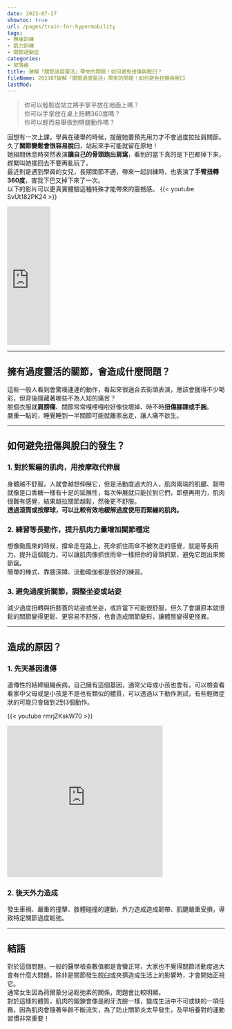 ```yaml
---
date: 2023-07-27
showtoc: true
url: /pages/train-for-hypermobility
tags:
- 無痛訓練
- 肌力訓練
- 關節過動症
categories:
- 部落格
title: 破解「關節過度靈活」帶來的問題！如何避免扭傷與脫臼？
fileName: 202307破解「關節過度靈活」帶來的問題！如何避免扭傷與脫臼
lastMod: 
---
```

>你可以輕鬆從站立將手掌平放在地面上嗎？   
>你可以手掌放在桌上扭轉360度嗎？  
>你可以輕而易舉做到劈腿動作嗎？  

回想有一次上課，學員在硬舉的時候，提醒她要預先用力才不會過度拉扯肩關節。久了**關節變鬆會很容易脫臼**，站起來手可能就留在原地！    
她組間休息時突然表演**讓自己的骨頭跑出肩窩**，看到的當下真的是下巴都掉下來，趕緊叫她擺回去不要再亂玩了。    
最近則是遇到學員的女兒，長期關節不適，帶來一起訓練時，也表演了**手臂扭轉360度**，害我下巴又掉下來了一次。    
以下的影片可以更真實體驗這種特殊才能帶來的震撼感。
{{< youtube SvUt182PK24 >}}
<iframe width="100" height="320" src="https://www.youtube.com/embed/SvUt182PK24?start=10" title="Hypermobility" frameborder="0" allow="accelerometer; autoplay; clipboard-write; encrypted-media; gyroscope; picture-in-picture; web-share" allowfullscreen></iframe>

---

## 擁有過度靈活的關節，會造成什麼問題？

這些一般人看到會驚嘆連連的動作，看起來很適合去街頭表演，應該會獲得不少喝彩，但背後隱藏著哪些不為人知的痛苦？    
脫個衣服就**肩膀痛**、關節常常嘎哩嘎啦好像快壞掉、時不時**扭傷腳踝或手腕**。    
嚴重一點的，睡覺睡到一半關節可能就離家出走，讓人痛不欲生。

---

## 如何避免扭傷與脫臼的發生？

### 1. 對於緊繃的肌肉，用按摩取代伸展

身體越不舒服，人就會越想伸展它，但是活動度過大的人，肌肉兩端的肌腱、韌帶就像是口香糖一樣有十足的延展性，每次伸展就只能拉到它們，即便再用力，肌肉很難有感覺，結果越拉關節越鬆，然後更不舒服。    
**透過滾筒或按摩球，可以比較有效地緩解過度使用而緊繃的肌肉。**

### 2. 練習等長動作，提升肌肉力量增加關節穩定

想像颱風來的時候，撐傘走在路上，死命抓住雨傘不被吹走的感覺，就是等長用力，提升這個能力，可以讓肌肉像抓住雨傘一樣把你的骨頭抓緊，避免它跑出來關節窩。    
簡單的棒式、靠牆深蹲、流動瑜伽都是很好的練習。

### 3. 避免過度折關節，調整坐姿或站姿

減少過度扭轉與折膝蓋的站姿或坐姿，或許當下可能很舒服，但久了會讓原本就很鬆的關節變得更鬆、更容易不舒服，也會造成關節變形，讓體態變得更怪異。

---

## 造成的原因？

### 1. 先天基因遺傳

遺傳性的結締組織疾病，自己擁有這個基因，通常父母或小孩也會有，可以檢查看看家中父母或是小孩是不是也有類似的體質，可以透過以下動作測試，有些輕微症狀的可能只會做到2到3個動作。

{{< youtube rmrjZKskW70 >}}
<iframe width="360" height="350" src="https://www.youtube-nocookie.com/embed/rmrjZKskW70?start=8" title="YouTube video player" frameborder="0" allow="accelerometer; autoplay; clipboard-write; encrypted-media; gyroscope; picture-in-picture; web-share" allowfullscreen></iframe>

### 2. 後天外力造成

發生車禍、嚴重的撞擊、肢體碰撞的運動，外力造成造成韌帶、肌腱嚴重受損，導致特定關節過度鬆弛。

---

## 結語

對於這個問題，一般的醫學檢查數值都是會蠻正常，大家也不覺得關節活動度過大會有什麼大問題，除非是關節發生脫臼或夾擠造成生活上的影響時，才會開始正視它。  
通常女生因為荷爾蒙分泌鬆弛素的關係，問題會比較明顯。  
對於這樣的體質，肌肉的鍛鍊會像是刷牙洗臉一樣，變成生活中不可或缺的一項任務，因為肌肉會隨著年齡不斷流失，為了防止關節炎太早發生，及早培養對的運動習慣非常重要！
